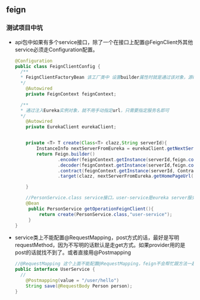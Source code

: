 ## feign

### 测试项目中坑

- api包中如果有多个service接口，除了一个在接口上配置@FeignClient外其他service必须走Configuration配置。

  ```java
  @Configuration
  public class FeignClientConfig {
  	/**
  	* FeignClientFactoryBean 该工厂类中 设置builder属性时就是通过该对象，源码中可看到
  	*/
      @Autowired
      private FeignContext feignContext;
  
  	/**
  	* 通过注入Eureka实例对象，就不用手动指定url，只需要指定服务名即可
  	*/
      @Autowired
      private EurekaClient eurekaClient;
  
  
      private <T> T create(Class<T> clazz,String serverId){
          InstanceInfo nextServerFromEureka = eurekaClient.getNextServerFromEureka(serverId,false);
          return Feign.builder()
                  .encoder(feignContext.getInstance(serverId,feign.codec.Encoder.class))
                  .decoder(feignContext.getInstance(serverId,feign.codec.Decoder.class))
                  .contract(feignContext.getInstance(serverId, Contract.class))
                  .target(clazz, nextServerFromEureka.getHomePageUrl());
  
      }
  
      //PersonService.class service接口，user-service是eureka server服务器的spring.application.name
  	  @Bean
  	   public PersonService getOperationFeignClient(){
  	       return create(PersonService.class,"user-service");
  	   }
  }
  ```

- service类上不能配置@RequestMapping，post方式的话，最好是写明requestMethod，因为不写明的话默认是走get方式。如果provider用的是post的话就找不到了。或者直接用@Postmapping

  ```java
  //@RequestMapping 这个上面不能配置@RequestMapping，feign不会帮忙跟方法一起拼接。
  public interface UserService {
  	//
      @Postmapping(value = "/user/hello")
      String save(@RequestBody Person person);
  }
  ```

  

